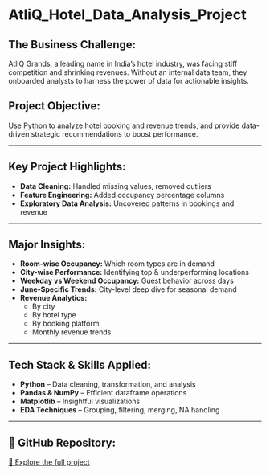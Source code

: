 # AtliQ_Hotel_Data_Analysis_Project

## The Business Challenge:
AtliQ Grands, a leading name in India’s hotel industry, was facing stiff competition and shrinking revenues. Without an internal data team, they onboarded analysts to harness the power of data for actionable insights.

## Project Objective:
Use Python to analyze hotel booking and revenue trends, and provide data-driven strategic recommendations to boost performance.

---

##  Key Project Highlights:
-  **Data Cleaning:** Handled missing values, removed outliers
-  **Feature Engineering:** Added occupancy percentage columns
-  **Exploratory Data Analysis:** Uncovered patterns in bookings and revenue

---

## Major Insights:
- **Room-wise Occupancy:** Which room types are in demand
- **City-wise Performance:** Identifying top & underperforming locations
- **Weekday vs Weekend Occupancy:** Guest behavior across days
- **June-Specific Trends:** City-level deep dive for seasonal demand
- **Revenue Analytics:**
  - By city
  - By hotel type
  - By booking platform
  - Monthly revenue trends

---

## Tech Stack & Skills Applied:
- **Python** – Data cleaning, transformation, and analysis
- **Pandas & NumPy** – Efficient dataframe operations
- **Matplotlib** – Insightful visualizations
- **EDA Techniques** – Grouping, filtering, merging, NA handling

---

## 🔗 GitHub Repository:
[📂 Explore the full project](https://lnkd.in/dvzgdJSW)

